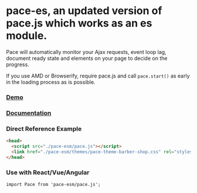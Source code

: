 # pace-es, an updated version of pace.js which works as an es module.

Pace will automatically monitor your Ajax requests, event loop lag, document ready state and elements on your page to decide on the progress.

If you use AMD or Browserify, require pace.js and call `pace.start()` as early in the loading process as is possible.

### [Demo](http://github.hubspot.com/pace/docs/welcome/)

### [Documentation](http://github.hubspot.com/pace/)

### Direct Reference Example

```html
<head>
  <script src="./pace-esm/pace.js"></script>
  <link href="./pace-esm/themes/pace-theme-barber-shop.css" rel="stylesheet" />
</head>
```

### Use with React/Vue/Angular
```html
import Pace from 'pace-esm/pace.js';
```
